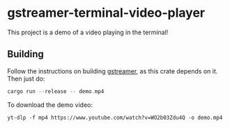 # gstreamer-terminal-video-player

This project is a demo of a video playing in the terminal!

## Building

Follow the instructions on building [gstreamer]([https://github.com/zmwangx/rust-ffmpeg/wiki/Notes-on-building](https://gstreamer.freedesktop.org/documentation/rust/git/docs/gstreamer/index.html#installation)), as this crate depends on it. Then just do:

```rs
cargo run --release -- demo.mp4
```

To download the demo video:

```
yt-dlp -f mp4 https://www.youtube.com/watch?v=WO2b03Zdu4Q -o demo.mp4
```

